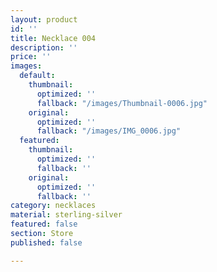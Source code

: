 ```yaml
---
layout: product
id: ''
title: Necklace 004
description: ''
price: ''
images:
  default:
    thumbnail:
      optimized: ''
      fallback: "/images/Thumbnail-0006.jpg"
    original:
      optimized: ''
      fallback: "/images/IMG_0006.jpg"
  featured:
    thumbnail:
      optimized: ''
      fallback: ''
    original:
      optimized: ''
      fallback: ''
category: necklaces
material: sterling-silver
featured: false
section: Store
published: false

---
```

